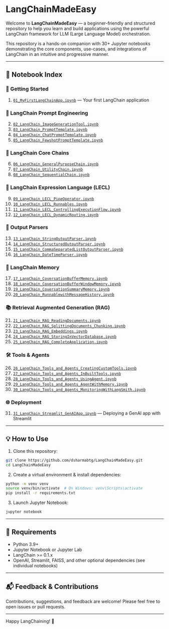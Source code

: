 
# LangChainMadeEasy

Welcome to **LangChainMadeEasy** — a beginner-friendly and structured repository to help you learn and build applications using the powerful LangChain framework for LLM (Large Language Model) orchestration.

This repository is a hands-on companion with 30+ Jupyter notebooks demonstrating the core components, use-cases, and integrations of LangChain in an intuitive and progressive manner.

---

## 📘 Notebook Index

### 🌱 Getting Started
1. <a href="https://github.com/dsharmabtg/LangChainMadeEasy/blob/master/01_MyFirstLangChainApp.ipynb">`01_MyFirstLangChainApp.ipynb`</a> — Your first LangChain application

### 🎨 LangChain Prompt Engineering
2. <a href="https://github.com/dsharmabtg/LangChainMadeEasy/blob/master/02_LangChain_ImageGenerationTool.ipynb">`02_LangChain_ImageGenerationTool.ipynb`</a>
3. <a href="https://github.com/dsharmabtg/LangChainMadeEasy/blob/master/03_LangChain_PromptTemplate.ipynb">`03_LangChain_PromptTemplate.ipynb`</a>
4. <a href="https://github.com/dsharmabtg/LangChainMadeEasy/blob/master/04_LangChain_ChatPromptTemplate.ipynb">`04_LangChain_ChatPromptTemplate.ipynb`</a>
5. <a href="https://github.com/dsharmabtg/LangChainMadeEasy/blob/master/05_LangChain_FewshotPromptTemplate.ipynb">`05_LangChain_FewshotPromptTemplate.ipynb`</a>

### 🔗 LangChain Core Chains
6. <a href="https://github.com/dsharmabtg/LangChainMadeEasy/blob/master/06_LangChain_GeneralPurposeChain.ipynb">`06_LangChain_GeneralPurposeChain.ipynb`</a>
7. <a href="https://github.com/dsharmabtg/LangChainMadeEasy/blob/master/07_LangChain_UtilityChain.ipynb">`07_LangChain_UtilityChain.ipynb`</a>
8. <a href="https://github.com/dsharmabtg/LangChainMadeEasy/blob/master/08_LangChain_SequentialChain.ipynb">`08_LangChain_SequentialChain.ipynb`</a>

### 🧩 LangChain Expression Language (LECL)
9. <a href="https://github.com/dsharmabtg/LangChainMadeEasy/blob/master/09_LangChain_LECL_PipeOperator.ipynb">`09_LangChain_LECL_PipeOperator.ipynb`</a>
10. <a href="https://github.com/dsharmabtg/LangChainMadeEasy/blob/master/10_LangChain_LECL_Runnables.ipynb">`10_LangChain_LECL_Runnables.ipynb`</a>
11. <a href="https://github.com/dsharmabtg/LangChainMadeEasy/blob/master/11_LangChain_LECL_ControllingExecutionFlow.ipynb">`11_LangChain_LECL_ControllingExecutionFlow.ipynb`</a>
12. <a href="https://github.com/dsharmabtg/LangChainMadeEasy/blob/master/12_LangChain_LECL_DynamicRouting.ipynb">`12_LangChain_LECL_DynamicRouting.ipynb`</a>

### 🧾 Output Parsers
13. <a href="https://github.com/dsharmabtg/LangChainMadeEasy/blob/master/13_LangChain_StringOutputParser.ipynb">`13_LangChain_StringOutputParser.ipynb`</a>
14. <a href="https://github.com/dsharmabtg/LangChainMadeEasy/blob/master/14_LangChain_StructuredOutputParser.ipynb">`14_LangChain_StructuredOutputParser.ipynb`</a>
15. <a href="https://github.com/dsharmabtg/LangChainMadeEasy/blob/master/15_LangChain_CommaSeparatedListOutputParser.ipynb">`15_LangChain_CommaSeparatedListOutputParser.ipynb`</a>
16. <a href="https://github.com/dsharmabtg/LangChainMadeEasy/blob/master/16_LangChain_DateTimeParser.ipynb">`16_LangChain_DateTimeParser.ipynb`</a>

### 🧠 LangChain Memory
17. <a href="">`17_LangChain_CoversationBufferMemory.ipynb`</a>
18. <a href="">`18_LangChain_CoversationBufferWindowMemory.ipynb`</a>
19. <a href="">`19_LangChain_CoversationSummaryMemory.ipynb`</a>
20. <a href="">`20_LangChain_RunnablewithMessageHistory.ipynb`</a>

### 📚 Retrieval Augmented Generation (RAG)
21. <a href="">`21_LangChain_RAG_ReadingDocuments.ipynb`</a>
22. <a href="">`22_LangChain_RAG_SplittingDocuments_Chunking.ipynb`</a>
23. <a href="">`23_LangChain_RAG_Embeddings.ipynb`</a>
24. <a href="">`24_LangChain_RAG_StoringInVectorDatabase.ipynb`</a>
25. <a href="">`25_LangChain_RAG_CompleteApplication.ipynb`</a>

### 🛠️ Tools & Agents
26. <a href="">`26_LangChain_Tools_and_Agents_CreatingCustomTools.ipynb`</a>
27. <a href="">`27_LangChain_Tools_and_Agents_InBuiltTools.ipynb`</a>
28. <a href="">`28_LangChain_Tools_and_Agents_UsingAgent.ipynb`</a>
29. <a href="">`29_LangChain_Tools_and_Agents_AgentWithMemory.ipynb`</a>
30. <a href="">`30_LangChain_Tools_and_Agents_MonitoringWithLangSmith.ipynb`</a>

### 🌐 Deployment
31. <a href="">`31_LangChain_Streamlit_GenAIApp.ipynb`</a> — Deploying a GenAI app with Streamlit

---

## 💡 How to Use

1. Clone this repository:
```bash
git clone https://github.com/dsharmabtg/LangChainMadeEasy.git
cd LangChainMadeEasy
```

2. Create a virtual environment & install dependencies:
```bash
python -m venv venv
source venv/bin/activate  # On Windows: venv\Scripts\activate
pip install -r requirements.txt
```

3. Launch Jupyter Notebook:
```bash
jupyter notebook
```

---

## 📌 Requirements

- Python 3.9+
- Jupyter Notebook or Jupyter Lab
- LangChain >= 0.1.x
- OpenAI, Streamlit, FAISS, and other optional dependencies (see individual notebooks)

---

## 📬 Feedback & Contributions

Contributions, suggestions, and feedback are welcome! Please feel free to open issues or pull requests.

---

Happy LangChaining! 🚀

